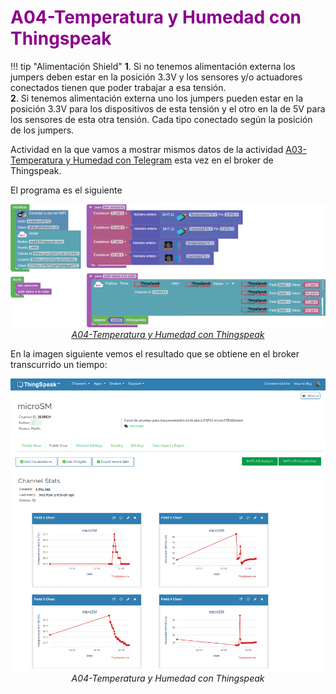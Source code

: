 # <FONT COLOR=#8B008B>A04-Temperatura y Humedad con Thingspeak</font>

!!! tip "Alimentación Shield"
	**1**. Si no tenemos alimentación externa los jumpers deben estar en la posición 3.3V y los sensores y/o actuadores conectados tienen que poder trabajar a esa tensión.  
	**2**. Si tenemos alimentación externa uno los jumpers pueden estar en la posición 3.3V para los dispositivos de esta tensión y el otro en la de 5V para los sensores de esta otra tensión. Cada tipo conectado según la posición de los jumpers.

Actividad en la que vamos a mostrar mismos datos de la actividad [A03-Temperatura y Humedad con Telegram](./A03MOD.md) esta vez en el broker de Thingspeak.

El programa es el siguiente

<center>

![A04-Temperatura y Humedad con Thingspeak](../img/actividadesMOD/A04MOD.png)  
*[A04-Temperatura y Humedad con Thingspeak](../program/actividadesAB/MOD/A04MOD-TyH_Thinspeak.abp)*

</center>

En la imagen siguiente vemos el resultado que se obtiene en el broker transcurrido un tiempo:

<center>

![A04-Temperatura y Humedad con Thingspeak](../img/actividadesMOD/A04MODR.png)  
*A04-Temperatura y Humedad con Thingspeak*

</center>
